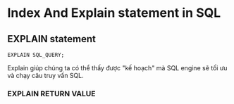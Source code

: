 # Index And Explain statement in SQL

## EXPLAIN statement

`EXPLAIN SQL_QUERY;`

Explain giúp chúng ta có thể thấy được "kế hoạch" mà SQL engine sẽ tối ưu và chạy câu truy vấn SQL.

### EXPLAIN RETURN VALUE
